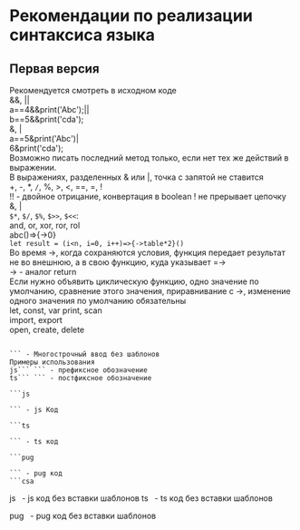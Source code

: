 # Рекомендации по реализации синтаксиса языка
## Первая версия
Рекомендуется смотреть в исходном коде  
&&, ||  
a==4&&print('Abc');||  
b==5&&print('cda');  
&, |  
a==5&print('Abc')|  
6&print('cda');  
Возможно писать последний метод только, если нет тех же действий в выражении.  
В выражениях, разделенных & или |, точка с запятой не ставится  
+, -, *, `/`, %, >, <, ==, =, !  
!! - двойное отрицание, конвертация в boolean
! не прерывает цепочку &, |  
`$*`, `$/`, `$%`, `$>>`, `$<<`:  
and, or, xor, ror, rol  
abc()=>{->0}  
`let result = (i<n, i=0, i++)=>{->table*2}()`  
Во время ->, когда сохраняются условия, функция передает результат не во внешнюю, а в свою функцию, куда указывает =->  
-> - аналог return  
Если нужно объявить циклическую функцию, одно значение по умолчанию, сравнение этого значения, приравнивание с ->, изменение одного значения по умолчанию обязательны  
let, const, var
print, scan  
import, export  
open, create, delete

```  

``` - Многострочный ввод без шаблонов  
Примеры использования  
js``` ``` - префиксное обозначение  
ts``` ``` - постфиксное обозначение  

```js  

``` - js Код  

```ts  

``` - ts код  

```pug  

``` - pug код  
```csa

```
js` ` - js код без вставки шаблонов
ts` ` - ts код без вставки шаблонов

pug` ` - pug код без вставки шаблонов
